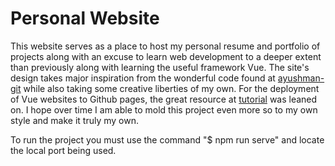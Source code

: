 # Personal Website

This website serves as a place to host my personal resume and portfolio of projects along with an excuse to learn web development to a deeper extent than previously along with learning the useful framework Vue. The site's design takes major inspiration from the wonderful code found at [ayushman-git](https://github.com/ayushman-git/portfolio/tree/master/src/components) while also taking some creative liberties of my own. For the deployment of Vue websites to Github pages, the great resource at [tutorial](https://medium.com/swlh/deploy-vue-app-to-github-pages-2ada48d7397e) was leaned on. I hope over time I am able to mold this project even more so to my own style and make it truly my own.

To run the project you must use the command "$ npm run serve" and locate the local port being used.
